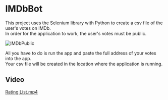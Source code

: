 # IMDbBot
This project uses the Selenium library with Python to create a csv file of the user's votes on IMDb.  
In order for the application to work, the user's votes must be public.  

![IMDbPublic](https://github.com/user-attachments/assets/67bf0303-b722-4763-8854-c88c22186696)  

All you have to do is run the app and paste the full address of your votes into the app.  
Your csv file will be created in the location where the application is running.
## Video
[Rating List.mp4](https://github.com/BurakUsta1/IMDbBot/blob/main/Rating%20List.mp4)

